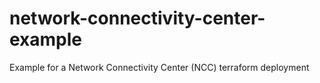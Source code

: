 # network-connectivity-center-example
Example for a Network Connectivity Center (NCC) terraform deployment
